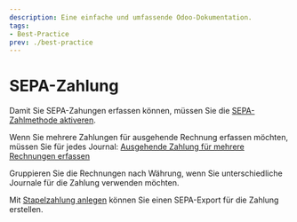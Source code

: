 ```yaml
---
description: Eine einfache und umfassende Odoo-Dokumentation.
tags:
- Best-Practice
prev: ./best-practice
---
```

# SEPA-Zahlung

Damit Sie SEPA-Zahungen erfassen können, müssen Sie die [SEPA-Zahlmethode aktiveren](Finance%20Payments.md#SEPA-Zahlmethode%20aktiveren).

Wenn Sie mehrere Zahlungen für ausgehende Rechnung erfassen möchten, müssen Sie für jedes Journal: [Ausgehende Zahlung für mehrere Rechnungen erfassen](Finance%20Payments.md#Ausgehende%20Zahlung%20für%20mehrere%20Rechnungen%20erfassen)

Gruppieren Sie die Rechnungen nach Währung, wenn Sie unterschiedliche Journale für die Zahlung verwenden möchten.

Mit [Stapelzahlung anlegen](Finance%20Payments.md#Stapelzahlung%20anlegen) können Sie einen SEPA-Export für die Zahlung erstellen.